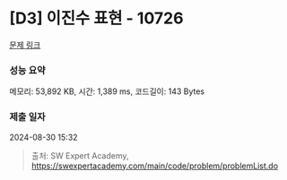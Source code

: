 # [D3] 이진수 표현 - 10726 

[문제 링크](https://swexpertacademy.com/main/code/problem/problemDetail.do?contestProbId=AXRSXf_a9qsDFAXS) 

### 성능 요약

메모리: 53,892 KB, 시간: 1,389 ms, 코드길이: 143 Bytes

### 제출 일자

2024-08-30 15:32



> 출처: SW Expert Academy, https://swexpertacademy.com/main/code/problem/problemList.do